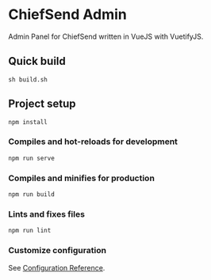 # ChiefSend Admin

Admin Panel for ChiefSend written in VueJS with VuetifyJS.

## Quick build

```
sh build.sh
```

## Project setup

```
npm install
```

### Compiles and hot-reloads for development

```
npm run serve
```

### Compiles and minifies for production

```
npm run build
```

### Lints and fixes files

```
npm run lint
```

### Customize configuration

See [Configuration Reference](https://cli.vuejs.org/config/).
